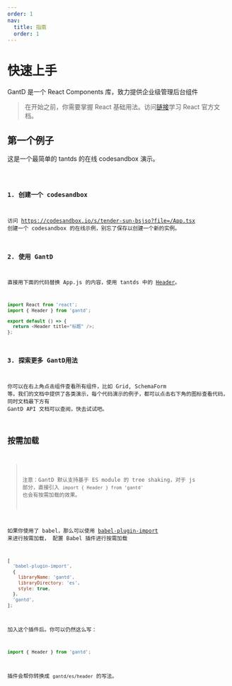 ```yaml
---
order: 1
nav:
  title: 指南
  order: 1
---
```


# 快速上手

GantD 是一个 React Components 库，致力提供企业级管理后台组件

> 在开始之前，你需要掌握 React 基础用法。访问[链接](https://react.docschina.org/)学习 React 官方文档。

## 第一个例子

这是一个最简单的 tantds 的在线 codesandbox 演示。

<code src="./demo.tsx" inline />

### 1. 创建一个 codesandbox

访问 https://codesandbox.io/s/tender-sun-bsjso?file=/App.tsx 创建一个 codesandbox 的在线示例，别忘了保存以创建一个新的实例。

### 2. 使用 GantD

直接用下面的代码替换 App.js 的内容，使用 tantds 中的 [Header]()。

```javascript
import React from 'react';
import { Header } from 'gantd';

export default () => {
  return <Header title="标题" />;
};
```

### 3. 探索更多 GantD用法

你可以在右上角点击组件查看所有组件，比如 Grid, SchemaForm 等。我们的文档中提供了各类演示，每个代码演示的例子，都可以点击右下角的图标查看代码，同时文档最下方有 GantD API 文档可以查阅，快去试试吧。

## 按需加载

> 注意：GantD 默认支持基于 ES module 的 tree shaking，对于 js 部分，直接引入 `import { Header } from 'gantd'` 也会有按需加载的效果。

如果你使用了 babel，那么可以使用 [babel-plugin-import](https://github.com/ant-design/babel-plugin-import) 来进行按需加载，
配置 Babel 插件进行按需加载

```javascript
[
  'babel-plugin-import',
  {
    libraryName: 'gantd',
    libraryDirectory: 'es',
    style: true,
  },
  'gantd',
];
```

加入这个插件后。你可以仍然这么写：

```javascript
import { Header } from 'gantd';
```

插件会帮你转换成 `gantd/es/header` 的写法。
